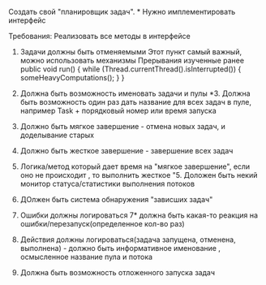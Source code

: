 Создать свой "планировщик задач". *
Нужно имплементировать интерфейс

Требования:
Реализовать все методы в интерфейсе
1. Задачи должны быть отменяемыми
Этот пункт самый важный, можно использовать механизмы Прерывания изученные ранее
public void run() {
  while (Thread.currentThread().isInterrupted()) {
    someHeavyComputations();
  }
}

2. Должна быть возможность именовать задачи и пулы
*3. Должна быть возможность один раз дать название для всех задач в пуле, например Task + порядковый номер или время запуска
2. Должно быть мягкое завершение - отмена новых задач, и доделывание старых
4. Должно быть жесткое завершение - завершение всех задач
5. Логика/метод который дает время на "мягкое завершение", если оно не происходит , то выполнить жесткое
"5. Доложен быть некий монитор статуса/статистики выполнения потоков
6. ДОлжен быть система обнаружения "зависших задач"
7. Ошибки должны логироваться
7* должна быть какая-то реакция на ошибки/перезапуск(определенное кол-во раз)
8. Действия должны логироваться(задача запущена, отменена, выполнена) - 
должно быть информативное именование , осмысленное название пула и потока
8. Должна быть возможность отложенного запуска задач
